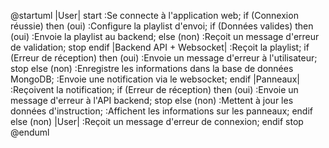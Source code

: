 @startuml
|User|
start
:Se connecte à l'application web;
if (Connexion réussie) then (oui)
:Configure la playlist d'envoi;
if (Données valides) then (oui)
:Envoie la playlist au backend;
else (non)
:Reçoit un message d'erreur de validation;
stop
endif
|Backend API + Websocket|
:Reçoit la playlist;
if (Erreur de réception) then (oui)
:Envoie un message d'erreur à l'utilisateur;
stop
else (non)
:Enregistre les informations dans la base de données MongoDB;
:Envoie une notification via le websocket;
endif
|Panneaux|
:Reçoivent la notification;
if (Erreur de réception) then (oui)
:Envoie un message d'erreur à l'API backend;
stop
else (non)
:Mettent à jour les données d'instruction;
:Affichent les informations sur les panneaux;
endif
else (non)
|User|
:Reçoit un message d'erreur de connexion;
endif
stop
@enduml
